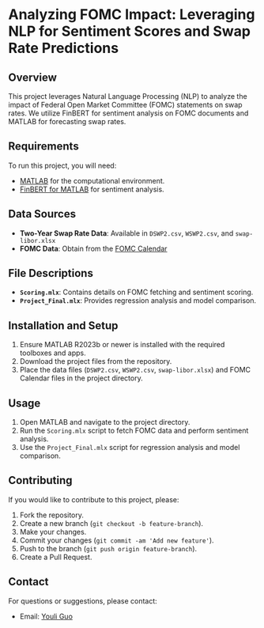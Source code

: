 # Analyzing FOMC Impact: Leveraging NLP for Sentiment Scores and Swap Rate Predictions

## Overview

This project leverages Natural Language Processing (NLP) to analyze the impact of Federal Open Market Committee (FOMC) statements on swap rates. We utilize FinBERT for sentiment analysis on FOMC documents and MATLAB for forecasting swap rates.

## Requirements

To run this project, you will need:
- [MATLAB](https://www.mathworks.com/products/matlab.html) for the computational environment.
- [FinBERT for MATLAB](https://github.com/matlab-deep-learning/transformer-models) for sentiment analysis.

## Data Sources

- **Two-Year Swap Rate Data**: Available in `DSWP2.csv`, `WSWP2.csv`, and `swap-libor.xlsx`
- **FOMC Data**: Obtain from the [FOMC Calendar](https://www.federalreserve.gov/monetarypolicy/fomccalendars.htm)

## File Descriptions

- **`Scoring.mlx`**: Contains details on FOMC fetching and sentiment scoring.
- **`Project_Final.mlx`**: Provides regression analysis and model comparison.

## Installation and Setup

1. Ensure MATLAB R2023b or newer is installed with the required toolboxes and apps.
2. Download the project files from the repository.
3. Place the data files (`DSWP2.csv`, `WSWP2.csv`, `swap-libor.xlsx`) and FOMC Calendar files in the project directory.

## Usage

1. Open MATLAB and navigate to the project directory.
2. Run the `Scoring.mlx` script to fetch FOMC data and perform sentiment analysis.
3. Use the `Project_Final.mlx` script for regression analysis and model comparison.

## Contributing

If you would like to contribute to this project, please:

1. Fork the repository.
2. Create a new branch (`git checkout -b feature-branch`).
3. Make your changes.
4. Commit your changes (`git commit -am 'Add new feature'`).
5. Push to the branch (`git push origin feature-branch`).
6. Create a Pull Request.

## Contact

For questions or suggestions, please contact:

- Email: [Youli Guo](mailto:youliguo0530@gmail.com)
